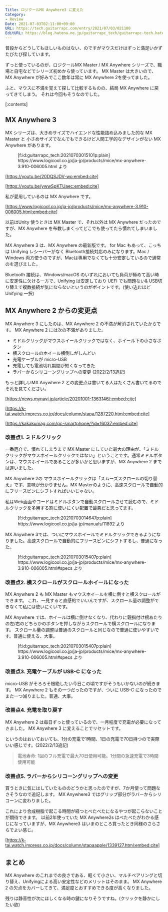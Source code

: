 ```yaml
---
Title: ロジクールMX Anywhere3 に変えた
Category:
- Review
Date: 2021-07-03T02:11:00+09:00
URL: https://tech.guitarrapc.com/entry/2021/07/03/021100
EditURL: https://blog.hatena.ne.jp/guitarrapc_tech/guitarrapc-tech.hatenablog.com/atom/entry/26006613782545195
---
```


普段からどうしてもほしいものはない、のですがマウスだけはずっと満足いかずたびたび探しています。

ずっと使っているのが、ロジクールMX Master / MX Anywhere シリーズで、職場と自宅などでシリーズ初めから使っています。
MX Master は大きいので、MX Anywhere が好みでここ数年は常に MX Anywhere 2を使ってました。

ふと、マウスに不満を覚えて探して比較するものの、結局 MX Anywhere に戻ってきてしまう。
それは今回もそうなのでした。

[:contents]

## MX Anywhere 3

MX シリーズは、大きめサイズでハイエンドな性能詰め込みました的な MX Master と 小さめサイズでなんでもできるけど人間工学的なデザインがない MX Anywhere があります。

<figure class="figure-image figure-image-fotolife" title="https://www.logicool.co.jp/ja-jp/products/mice/mx-anywhere-3.910-006005.html より">[f:id:guitarrapc_tech:20210703015101p:plain]<figcaption>https://www.logicool.co.jp/ja-jp/products/mice/mx-anywhere-3.910-006005.html より</figcaption></figure>

[https://youtu.be/20DQSJDV-wo:embed:cite]

[https://youtu.be/ywwSpKTUaec:embed:cite]

私が愛用しているのは MX Anywhere です。

[https://www.logicool.co.jp/ja-jp/products/mice/mx-anywhere-3.910-006005.html:embed:cite]

以前はUnity 使うときは MX Master で、それ以外は MX Anywhere だったのですが、MX Anywhere を布教しまくってどこでも使ってたら慣れてしまいました。

MX Anywhere 3 は、MX Anywhere の最新版です。
for Mac もあって、こっちは Unifying レシーバーがなく Bluetooth接続対応のみになります。Mac / Windows 両方使うのですが、Macは専用でなくても十分安定しているので通常のを選びました。

Bluetooth 接続は、Windows/macOS のいずれにおいても負荷が極めて高い時に安定性に欠ける一方で、Unifying は安定しており UEFI でも問題ない& USB切り替えで複数接続が気にならないというのがポイントです。(使い込むほどUnifying 一択)

## MX Anywhere 2 からの変更点

MX Anywhere 3 にしたのは、MX Anywhere 2 の不満が解消されていたからです。
MX Anywhere 2 には次の不満がありました。

* ミドルクリックがマウスホイールクリックではなく、ホイール下の小さなボタン
* 横スクロールのホイール横倒しがしんどい
* 充電ケーブルが micro-USB
* 充電しても電池切れ期間が短くなってきた
* ラバーからシリコーングリップへの変更 (2022/2/13追記)

もっと詳しいMX Anywhere 2 との変更点は書いてる人はたくさん書いてるのでそれを見てください。

[https://news.mynavi.jp/article/20201001-1363146/:embed:cite]

[https://k-tai.watch.impress.co.jp/docs/column/stapa/1287220.html:embed:cite]

[https://kakakumag.com/pc-smartphone/?id=16037:embed:cite]

### 改善点1. ミドルクリック

一番厄介で、慣れてしまうまで MX Master にしていた最大の理由が、「ミドルクリックがマウスホイールクリックではない」ということです。通常ミドルボタンは、マウスホイールであることが多いかと思いますが、MX Anywhere 2 までは違いました。

MX Anywhere 2の マウスホイールクリックは「スムーズスクロールの切り替え」です、意味が分かりません。MX Masterのように、高速スクロールで自動的にフリースピンにシフトすればいいじゃない。

私はWeb画面やコードはミドルボタンで自動スクロールさせて読むので、ミドルクリックを多用する割に使いにくい配置で最悪だと思ってます。

<figure class="figure-image figure-image-fotolife" title="https://www.logicool.co.jp/ja-jp/manuals/11892 より">[f:id:guitarrapc_tech:20210703014647p:plain]<figcaption>https://www.logicool.co.jp/ja-jp/manuals/11892 より</figcaption></figure>

MX Anywhere 3では、ついにマウスホイールでミドルクリックできるようになりました。高速スクロールで自動的にフリースピンにシフトするし、普通になった。

<figure class="figure-image figure-image-fotolife" title="https://www.logicool.co.jp/ja-jp/products/mice/mx-anywhere-3.910-006005.html#specs より">[f:id:guitarrapc_tech:20210703015407p:plain]<figcaption>https://www.logicool.co.jp/ja-jp/products/mice/mx-anywhere-3.910-006005.html#specs より</figcaption></figure>


### 改善点2. 横スクロールがスクロールホイールになった

MX Anywhere 2 も MX Master もマウスホイールを横に倒すと横スクロールができます。
これ、一見すると直感的でいいんですが、スクロール量の調整ができなくて私には使いにくいです。

MX Anywhere では、ホイールは横に倒せなくなり、代わりに親指付け根あたりの左/右のどちらかのボタンを押しながらスクロールで横スクロールになります。
スクロール量の調整は普通のスクロールと同じなので普通に使いやすいです。普通に使える、大事。

<figure class="figure-image figure-image-fotolife" title="https://www.logicool.co.jp/ja-jp/products/mice/mx-anywhere-3.910-006005.html#specs より">[f:id:guitarrapc_tech:20210703015407p:plain]<figcaption>https://www.logicool.co.jp/ja-jp/products/mice/mx-anywhere-3.910-006005.html#specs より</figcaption></figure>

### 改善点3. 充電ケーブルが USB-C になった

micro-USB がそろろそ根絶したい今日この頃ですがそうもいかないのが続きます。
MX Anywhere 2 もその一つだったのですが、ついに USB-C になったのでまた一つ減りました。普通、大事。

### 改善点4. 充電を取り戻す

MX Anywhere 2 は毎日ずっと使っているので、一月程度で充電が必要になってきました。
MX Anywhere 3 に変えることでリセットです。

というのはおいておいても、1分の充電で1時間、1日の充電で70日持つので実際いい感じです。(2022/2/13追記)

> 電池寿命: 1回のフル充電で最大70日使用可能。1分間の急速充電で3時間使用可能

### 改善点5. ラバーからシリコーングリップへの変更

買うときに気にはしていたもののどうかと思ったのですが、7か月使って問題なさそうなので追記します。
MX Anywhere3 ではグリップ部分がラバーからシリコーンに変わりました。

これにより合成樹脂で起こる時間が経つとべたべたになるやつが起こらないことが期待できます。
以前2年使っていた MX Anywhere2s はべたべたがわかる感じになっていますが、MX Anywhere3 はいまのところ買ったとき同様のさらさらでよい感じ。


[https://k-tai.watch.impress.co.jp/docs/column/stapaapple/1339127.html:embed:cite]



## まとめ

MX Anywhere のこれまでの良さである、軽くて小さい、マルチペアリングと切り替え、Unifyingによる高い安定性などのメリットはそのまま。
MX Anywhere 2 の欠点をカバーしてきて、満足度とおすすめできる度が高くなりました。

残りは静音性が次にほしくなる時の鍵になりそうですね。(クリックを静かにしたい欲)



